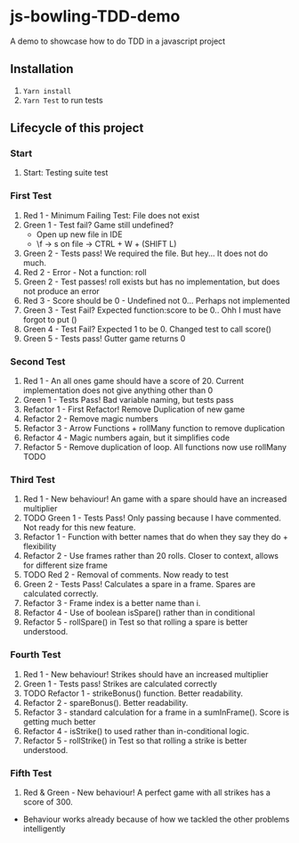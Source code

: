 # js-bowling-TDD-demo
A demo to showcase how to do TDD in a javascript project
## Installation
1. `Yarn install`
2. `Yarn Test` to run tests
## Lifecycle of this project


### Start
1. Start: Testing suite test
### First Test
1. Red 1 - Minimum Failing Test: File does not exist
2. Green 1 - Test fail? Game still undefined? 
   - Open up new file in IDE
   - \f -> s on file -> CTRL + W + (SHIFT L)
3. Green 2 -  Tests pass! We required the file. But hey... It does not do much.
4. Red 2 - Error - Not a function: roll
5. Green 2 - Test passes! roll exists but has no implementation, but does not produce an error
6. Red 3 - Score should be 0 - Undefined not 0... Perhaps not implemented
7. Green 3 - Test Fail? Expected function:score to be 0.. Ohh I must have forgot to put ()
8. Green 4 - Test Fail? Expected 1 to be 0. Changed test to call score()
9. Green 5 - Tests pass! Gutter game returns 0
### Second Test
1. Red 1 - An all ones game should have a score of 20.  Current implementation does not give anything other than 0
2. Green 1 - Tests Pass! Bad variable naming, but tests pass
3. Refactor 1 - First Refactor! Remove Duplication of new game
4. Refactor 2 - Remove magic numbers
5. Refactor 3 - Arrow Functions + rollMany function to remove duplication
6. Refactor 4 - Magic numbers again, but it simplifies code
7. Refactor 5 - Remove duplication of loop. All functions now use rollMany TODO
### Third Test
1. Red 1 - New behaviour! An game with a spare should have an increased multiplier
2. TODO Green 1 - Tests Pass! Only passing because I have commented. Not ready for this new feature.
3. Refactor 1 - Function with better names that do when they say they do + flexibility 
4. Refactor 2 - Use frames rather than 20 rolls. Closer to context, allows for different size frame
5. TODO Red 2 - Removal of comments. Now ready to test 
6. Green 2 - Tests Pass! Calculates a spare in a frame. Spares are calculated correctly.
7. Refactor 3 - Frame index is a better name than i.
8. Refactor 4 - Use of boolean isSpare() rather than in conditional
9. Refactor 5 - rollSpare() in Test so that rolling a spare is better understood.
### Fourth Test
1. Red 1 - New behaviour! Strikes should have an increased multiplier
2. Green 1 - Tests pass! Strikes are calculated correctly
3. TODO Refactor 1 - strikeBonus() function. Better readability.
4. Refactor 2 - spareBonus(). Better readability.
5. Refactor 3 - standard calculation for a frame in a sumInFrame(). Score is getting much better
6. Refactor 4 - isStrike() to used rather than in-conditional logic.
7. Refactor 5 - rollStrike() in Test so that rolling a strike is better understood.
### Fifth Test
1. Red & Green - New behaviour! A perfect game with all strikes has a score of 300.
* Behaviour works already because of how we tackled the other problems intelligently
